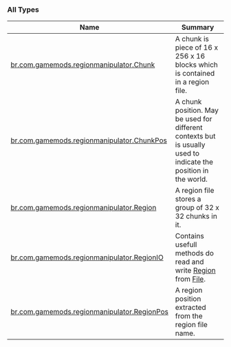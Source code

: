 

### All Types

| Name | Summary |
|---|---|
| [br.com.gamemods.regionmanipulator.Chunk](../br.com.gamemods.regionmanipulator/-chunk/index.md) | A chunk is piece of 16 x 256 x 16 blocks which is contained in a region file. |
| [br.com.gamemods.regionmanipulator.ChunkPos](../br.com.gamemods.regionmanipulator/-chunk-pos/index.md) | A chunk position. May be used for different contexts but is usually used to indicate the position in the world. |
| [br.com.gamemods.regionmanipulator.Region](../br.com.gamemods.regionmanipulator/-region/index.md) | A region file stores a group of 32 x 32 chunks in it. |
| [br.com.gamemods.regionmanipulator.RegionIO](../br.com.gamemods.regionmanipulator/-region-i-o/index.md) | Contains usefull methods do read and write [Region](../br.com.gamemods.regionmanipulator/-region/index.md) from [File](https://docs.oracle.com/javase/6/docs/api/java/io/File.html). |
| [br.com.gamemods.regionmanipulator.RegionPos](../br.com.gamemods.regionmanipulator/-region-pos/index.md) | A region position extracted from the region file name. |
